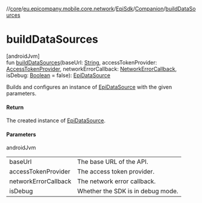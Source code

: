 //[core](../../../../index.md)/[eu.epicompany.mobile.core.network](../../index.md)/[EpiSdk](../index.md)/[Companion](index.md)/[buildDataSources](build-data-sources.md)

# buildDataSources

[androidJvm]\
fun [buildDataSources](build-data-sources.md)(baseUrl: [String](https://kotlinlang.org/api/latest/jvm/stdlib/kotlin/-string/index.html), accessTokenProvider: [AccessTokenProvider](../../../eu.epicompany.mobile.core.network.authentication/-access-token-provider/index.md), networkErrorCallback: [NetworkErrorCallback](../../../eu.epicompany.mobile.core.network.error/-network-error-callback/index.md), isDebug: [Boolean](https://kotlinlang.org/api/latest/jvm/stdlib/kotlin/-boolean/index.html) = false): [EpiDataSource](../../../eu.epicompany.mobile.core.network.api/-epi-data-source/index.md)

Builds and configures an instance of [EpiDataSource](../../../eu.epicompany.mobile.core.network.api/-epi-data-source/index.md) with the given parameters.

#### Return

The created instance of [EpiDataSource](../../../eu.epicompany.mobile.core.network.api/-epi-data-source/index.md).

#### Parameters

androidJvm

| | |
|---|---|
| baseUrl | The base URL of the API. |
| accessTokenProvider | The access token provider. |
| networkErrorCallback | The network error callback. |
| isDebug | Whether the SDK is in debug mode. |
